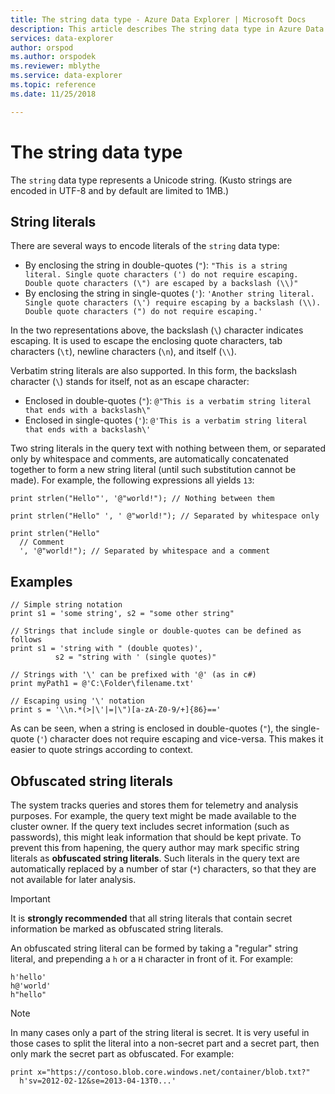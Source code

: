 ```yaml
---
title: The string data type - Azure Data Explorer | Microsoft Docs
description: This article describes The string data type in Azure Data Explorer.
services: data-explorer
author: orspod
ms.author: orspodek
ms.reviewer: mblythe
ms.service: data-explorer
ms.topic: reference
ms.date: 11/25/2018

---
```

# The string data type

The `string` data type represents a Unicode string. (Kusto strings are encoded in UTF-8 and by default are limited to 1MB.)

## String literals

There are several ways to encode literals of the `string` data type:

* By enclosing the string in double-quotes (`"`): `"This is a string literal. Single quote characters (') do not require escaping. Double quote characters (\") are escaped by a backslash (\\)"`
* By enclosing the string in single-quotes (`'`): `'Another string literal. Single quote characters (\') require escaping by a backslash (\\). Double quote characters (") do not require escaping.'`

In the two representations above, the backslash (`\`) character indicates escaping.
It is used to escape the enclosing quote characters, tab characters (`\t`),
newline characters (`\n`), and itself (`\\`).

Verbatim string literals are also supported. In this form, the backslash character (`\`) stands for itself,
not as an escape character:

* Enclosed in double-quotes (`"`): `@"This is a verbatim string literal that ends with a backslash\"`
* Enclosed in single-quotes (`'`): `@'This is a verbatim string literal that ends with a backslash\'`

Two string literals in the query text with nothing between them, or separated
only by whitespace and comments, are automatically concatenated together to
form a new string literal (until such substitution cannot be made).
For example, the following expressions all yields `13`:

```kusto
print strlen("Hello"', '@"world!"); // Nothing between them

print strlen("Hello" ', ' @"world!"); // Separated by whitespace only

print strlen("Hello"
  // Comment
  ', '@"world!"); // Separated by whitespace and a comment
```

## Examples

```kusto
// Simple string notation
print s1 = 'some string', s2 = "some other string"

// Strings that include single or double-quotes can be defined as follows
print s1 = 'string with " (double quotes)',
          s2 = "string with ' (single quotes)"

// Strings with '\' can be prefixed with '@' (as in c#)
print myPath1 = @'C:\Folder\filename.txt'

// Escaping using '\' notation
print s = '\\n.*(>|\'|=|\")[a-zA-Z0-9/+]{86}=='
```

As can be seen, when a string is enclosed in double-quotes (`"`), the single-quote (`'`)
character does not require escaping and vice-versa. This makes it easier to quote strings
according to context.

## Obfuscated string literals

The system tracks queries and stores them for telemetry and analysis purposes.
For example, the query text might be made available to the cluster owner. If the
query text includes secret information (such as passwords), this might leak
information that should be kept private. To prevent this from hapening, the
query author may mark specific string literals as **obfuscated string literals**.
Such literals in the query text are automatically replaced by a number of
star (`*`) characters, so that they are not available for later analysis.

> [!IMPORTANT]
> It is **strongly recommended** that all string literals that
> contain secret information be marked as obfuscated string literals.

An obfuscated string literal can be formed by taking a "regular" string literal,
and prepending a `h` or a `H` character in front of it. For example:

```kusto
h'hello'
h@'world'
h"hello"
```

> [!NOTE]
> In many cases only a part of the string literal is secret. It is very
> useful in those cases to split the literal into a non-secret part and a secret
> part, then only mark the secret part as obfuscated. For example:

```kusto
print x="https://contoso.blob.core.windows.net/container/blob.txt?"
  h'sv=2012-02-12&se=2013-04-13T0...'
```